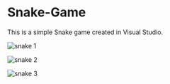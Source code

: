 # Snake-Game
This is a simple Snake game created in Visual Studio.

![snake 1](https://user-images.githubusercontent.com/81466160/112719379-6bb9a580-8f01-11eb-88c0-c2eae90b3397.png)

![snake 2](https://user-images.githubusercontent.com/81466160/112719383-71af8680-8f01-11eb-985e-cdf5b25b4a85.png)

![snake 3](https://user-images.githubusercontent.com/81466160/112719387-78d69480-8f01-11eb-8501-b854e21aa157.png)
